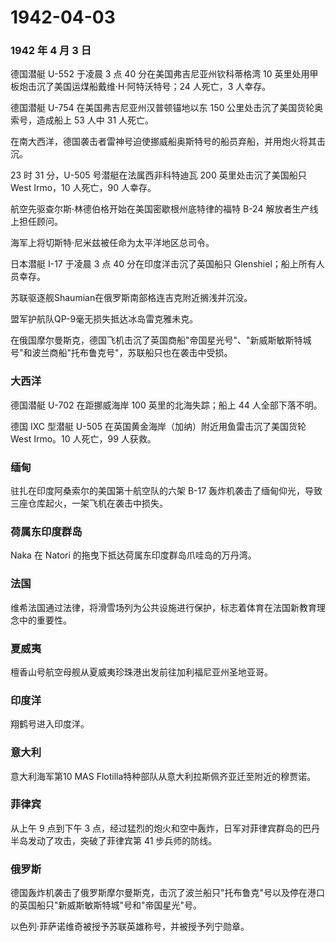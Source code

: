 # 1942-04-03

### 1942 年 4 月 3 日

德国潜艇 U-552 于凌晨 3 点 40 分在美国弗吉尼亚州钦科蒂格湾 10
英里处用甲板炮击沉了美国运煤船戴维·H·阿特沃特号；24 人死亡，3 人幸存。

德国潜艇 U-754 在美国弗吉尼亚州汉普顿锚地以东 150
公里处击沉了美国货轮奥索号，造成船上 53 人中 31 人死亡。

在南大西洋，德国袭击者雷神号迫使挪威船奥斯特号的船员弃船，并用炮火将其击沉。

23 时 31 分，U-505 号潜艇在法属西非科特迪瓦 200 英里处击沉了美国船只
West Irmo，10 人死亡，90 人幸存。

航空先驱查尔斯·林德伯格开始在美国密歇根州底特律的福特 B-24
解放者生产线上担任顾问。

海军上将切斯特·尼米兹被任命为太平洋地区总司令。

日本潜艇 I-17 于凌晨 3 点 40 分在印度洋击沉了英国船只
Glenshiel；船上所有人员幸存。

苏联驱逐舰Shaumian在俄罗斯南部格连吉克附近搁浅并沉没。

盟军护航队QP-9毫无损失抵达冰岛雷克雅未克。

在俄国摩尔曼斯克，德国飞机击沉了英国商船"帝国星光号"、"新威斯敏斯特城号"和波兰商船"托布鲁克号"，苏联船只也在袭击中受损。

### 大西洋

德国潜艇 U-702 在距挪威海岸 100 英里的北海失踪；船上 44 人全部下落不明。

德国 IXC 型潜艇 U-505 在英国黄金海岸（加纳）附近用鱼雷击沉了美国货轮
West Irmo。10 人死亡，99 人获救。

### 缅甸

驻扎在印度阿桑索尔的美国第十航空队的六架 B-17
轰炸机袭击了缅甸仰光，导致三座仓库起火，一架飞机在袭击中损失。

### 荷属东印度群岛

Naka 在 Natori 的拖曳下抵达荷属东印度群岛爪哇岛的万丹湾。

### 法国

维希法国通过法律，将滑雪场列为公共设施进行保护，标志着体育在法国新教育理念中的重要性。

### 夏威夷

檀香山号航空母舰从夏威夷珍珠港出发前往加利福尼亚州圣地亚哥。

### 印度洋

翔鹤号进入印度洋。

### 意大利

意大利海军第10 MAS Flotilla特种部队从意大利拉斯佩齐亚迁至附近的穆贾诺。

### 菲律宾

从上午 9 点到下午 3
点，经过猛烈的炮火和空中轰炸，日军对菲律宾群岛的巴丹半岛发动了攻击，突破了菲律宾第
41 步兵师的防线。

### 俄罗斯

德国轰炸机袭击了俄罗斯摩尔曼斯克，击沉了波兰船只"托布鲁克"号以及停在港口的英国船只"新威斯敏斯特城"号和"帝国星光"号。

以色列·菲萨诺维奇被授予苏联英雄称号，并被授予列宁勋章。